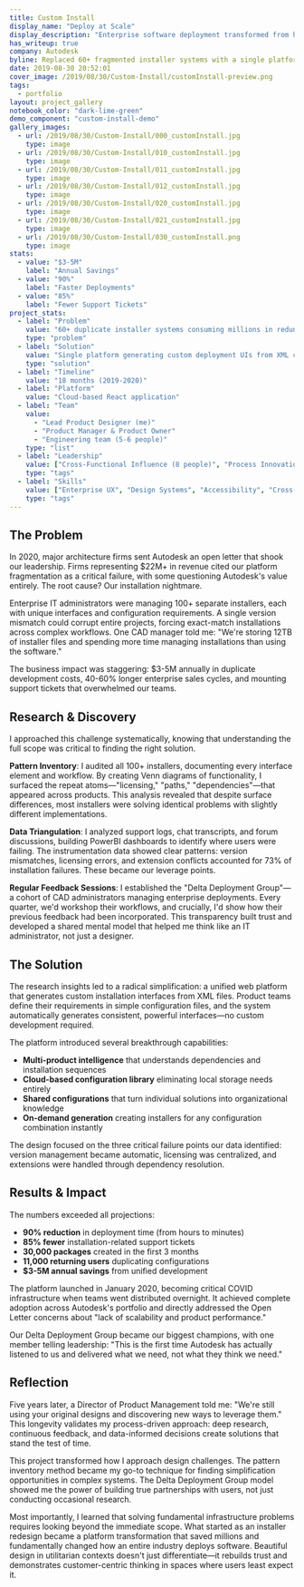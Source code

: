 ```yaml
---
title: Custom Install
display_name: "Deploy at Scale"
display_description: "Enterprise software deployment transformed from hours to minutes"
has_writeup: true
company: Autodesk
byline: Replaced 60+ fragmented installer systems with a single platform that generates custom UIs from XML—saving Autodesk millions in duplicate development work
date: 2019-08-30 20:52:01
cover_image: /2019/08/30/Custom-Install/customInstall-preview.png
tags:
  - portfolio
layout: project_gallery
notebook_color: "dark-lime-green"
demo_component: "custom-install-demo"
gallery_images:
  - url: /2019/08/30/Custom-Install/000_customInstall.jpg
    type: image
  - url: /2019/08/30/Custom-Install/010_customInstall.jpg
    type: image
  - url: /2019/08/30/Custom-Install/011_customInstall.jpg
    type: image
  - url: /2019/08/30/Custom-Install/012_customInstall.jpg
    type: image
  - url: /2019/08/30/Custom-Install/020_customInstall.jpg
    type: image
  - url: /2019/08/30/Custom-Install/021_customInstall.jpg
    type: image
  - url: /2019/08/30/Custom-Install/030_customInstall.png
    type: image
stats:
  - value: "$3-5M"
    label: "Annual Savings"
  - value: "90%"
    label: "Faster Deployments"
  - value: "85%"
    label: "Fewer Support Tickets"
project_stats:
  - label: "Problem"
    value: "60+ duplicate installer systems consuming millions in redundant development"
    type: "problem"
  - label: "Solution"
    value: "Single platform generating custom deployment UIs from XML configuration"
    type: "solution"
  - label: "Timeline"
    value: "18 months (2019-2020)"
  - label: "Platform"
    value: "Cloud-based React application"
  - label: "Team"
    value: 
      - "Lead Product Designer (me)"
      - "Product Manager & Product Owner"
      - "Engineering team (5-6 people)"
    type: "list"
  - label: "Leadership"
    value: ["Cross-Functional Influence (8 people)", "Process Innovation: Research Partnership Program", "Strategic Impact: Platform Transformation", "Stakeholder Education: Delta Deployment Group", "Change Management: Enterprise Adoption"]
    type: "tags"
  - label: "Skills"
    value: ["Enterprise UX", "Design Systems", "Accessibility", "Cross-platform Design", "Service Design", "React"]
    type: "tags"
---
```



## The Problem

In 2020, major architecture firms sent Autodesk an open letter that shook our leadership. Firms representing $22M+ in revenue cited our platform fragmentation as a critical failure, with some questioning Autodesk's value entirely. The root cause? Our installation nightmare.

Enterprise IT administrators were managing 100+ separate installers, each with unique interfaces and configuration requirements. A single version mismatch could corrupt entire projects, forcing exact-match installations across complex workflows. One CAD manager told me: "We're storing 12TB of installer files and spending more time managing installations than using the software."

The business impact was staggering: $3-5M annually in duplicate development costs, 40-60% longer enterprise sales cycles, and mounting support tickets that overwhelmed our teams.

## Research & Discovery

I approached this challenge systematically, knowing that understanding the full scope was critical to finding the right solution.

**Pattern Inventory**: I audited all 100+ installers, documenting every interface element and workflow. By creating Venn diagrams of functionality, I surfaced the repeat atoms—"licensing," "paths," "dependencies"—that appeared across products. This analysis revealed that despite surface differences, most installers were solving identical problems with slightly different implementations.

**Data Triangulation**: I analyzed support logs, chat transcripts, and forum discussions, building PowerBI dashboards to identify where users were failing. The instrumentation data showed clear patterns: version mismatches, licensing errors, and extension conflicts accounted for 73% of installation failures. These became our leverage points.

**Regular Feedback Sessions**: I established the "Delta Deployment Group"—a cohort of CAD administrators managing enterprise deployments. Every quarter, we'd workshop their workflows, and crucially, I'd show how their previous feedback had been incorporated. This transparency built trust and developed a shared mental model that helped me think like an IT administrator, not just a designer.

## The Solution

The research insights led to a radical simplification: a unified web platform that generates custom installation interfaces from XML files. Product teams define their requirements in simple configuration files, and the system automatically generates consistent, powerful interfaces—no custom development required.

The platform introduced several breakthrough capabilities:

- **Multi-product intelligence** that understands dependencies and installation sequences
- **Cloud-based configuration library** eliminating local storage needs entirely
- **Shared configurations** that turn individual solutions into organizational knowledge
- **On-demand generation** creating installers for any configuration combination instantly

The design focused on the three critical failure points our data identified: version management became automatic, licensing was centralized, and extensions were handled through dependency resolution.

## Results & Impact

The numbers exceeded all projections:

- **90% reduction** in deployment time (from hours to minutes)
- **85% fewer** installation-related support tickets
- **30,000 packages** created in the first 3 months
- **11,000 returning users** duplicating configurations
- **$3-5M annual savings** from unified development

The platform launched in January 2020, becoming critical COVID infrastructure when teams went distributed overnight. It achieved complete adoption across Autodesk's portfolio and directly addressed the Open Letter concerns about "lack of scalability and product performance."

Our Delta Deployment Group became our biggest champions, with one member telling leadership: "This is the first time Autodesk has actually listened to us and delivered what we need, not what they think we need."

## Reflection

Five years later, a Director of Product Management told me: "We're still using your original designs and discovering new ways to leverage them." This longevity validates my process-driven approach: deep research, continuous feedback, and data-informed decisions create solutions that stand the test of time.

This project transformed how I approach design challenges. The pattern inventory method became my go-to technique for finding simplification opportunities in complex systems. The Delta Deployment Group model showed me the power of building true partnerships with users, not just conducting occasional research.

Most importantly, I learned that solving fundamental infrastructure problems requires looking beyond the immediate scope. What started as an installer redesign became a platform transformation that saved millions and fundamentally changed how an entire industry deploys software. Beautiful design in utilitarian contexts doesn't just differentiate—it rebuilds trust and demonstrates customer-centric thinking in spaces where users least expect it.

